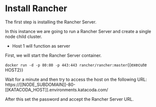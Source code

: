 # Install Rancher

The first step is installing the Rancher Server. 

In this instance we are going to run a Rancher Server and create a single node child cluster.

- Host 1 will function as server

First, we will start the Rancher Server container.

`docker run -d -p 80:80 -p 443:443 rancher/rancher:master`{{execute HOST2}}

Wait for a minute and then try to access the host on the following URL:
https://[[NODE_SUBDOMAIN]]-80-[[KATACODA_HOST]].environments.katacoda.com/

After this set the password and accept the Rancher Server URL.